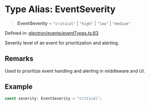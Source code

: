 # Type Alias: EventSeverity

> **EventSeverity** = `"critical"` \| `"high"` \| `"low"` \| `"medium"`

Defined in: [electron/events/eventTypes.ts:83](https://github.com/Nick2bad4u/Uptime-Watcher/blob/8a1973382d5fe14c52996ecda381894eb7ecd4a6/electron/events/eventTypes.ts#L83)

Severity level of an event for prioritization and alerting.

## Remarks

Used to prioritize event handling and alerting in middleware and UI.

## Example

```typescript
const severity: EventSeverity = "critical";
```
